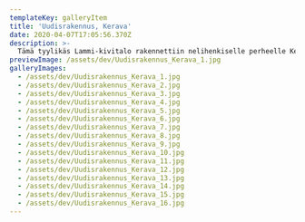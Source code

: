 ```yaml
---
templateKey: galleryItem
title: 'Uudisrakennus, Kerava'
date: 2020-04-07T17:05:56.370Z
description: >-
  Tämä tyylikäs Lammi-kivitalo rakennettiin nelihenkiselle perheelle Keravalle. Suunnittelin tähän uudiskohteeseen sisustuksen osalta koko paketin: pinnat, kiintokalusteet, irtokalusteet, tekstiilit ja valaistuksen. Sisustussuunnittelussa kiinnitettiin erityisesti huomiota materiaalien ja värien yhteensopivuuteen sekä monipuolisiin valaistusratkaisuihin. Myös korkean tilan akustiikka otettiin huomioon erilaisilla akustisilla ratkaisuilla.
previewImage: /assets/dev/Uudisrakennus_Kerava_1.jpg
galleryImages:
  - /assets/dev/Uudisrakennus_Kerava_1.jpg
  - /assets/dev/Uudisrakennus_Kerava_2.jpg
  - /assets/dev/Uudisrakennus_Kerava_3.jpg
  - /assets/dev/Uudisrakennus_Kerava_4.jpg
  - /assets/dev/Uudisrakennus_Kerava_5.jpg
  - /assets/dev/Uudisrakennus_Kerava_6.jpg
  - /assets/dev/Uudisrakennus_Kerava_7.jpg
  - /assets/dev/Uudisrakennus_Kerava_8.jpg
  - /assets/dev/Uudisrakennus_Kerava_9.jpg
  - /assets/dev/Uudisrakennus_Kerava_10.jpg
  - /assets/dev/Uudisrakennus_Kerava_11.jpg
  - /assets/dev/Uudisrakennus_Kerava_12.jpg
  - /assets/dev/Uudisrakennus_Kerava_13.jpg
  - /assets/dev/Uudisrakennus_Kerava_14.jpg
  - /assets/dev/Uudisrakennus_Kerava_15.jpg
  - /assets/dev/Uudisrakennus_Kerava_16.jpg
---
```

